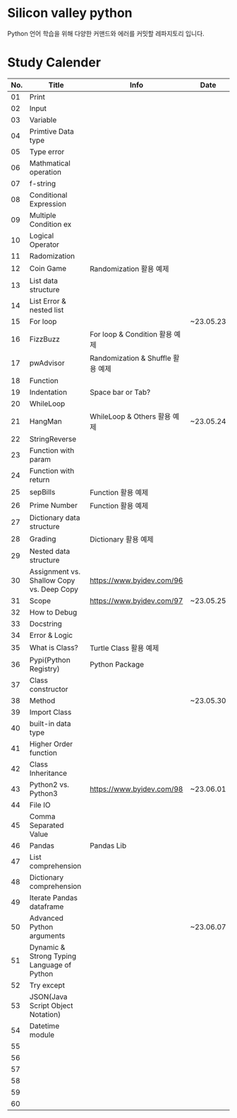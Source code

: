 # Silicon valley python
Python 언어 학습을 위해 다양한 커맨드와 에러를 커밋할 레파지토리 입니다.
# Study Calender
|No.|Title|Info|Date|
|------|---|---|---|
|01|Print|||
|02|Input|||
|03|Variable|||
|04|Primtive Data type|||
|05|Type error|||
|06|Mathmatical operation|||
|07|f-string|||
|08|Conditional Expression|||
|09|Multiple Condition ex|||
|10|Logical Operator|||
|11|Radomization|||
|12|Coin Game|Randomization 활용 예제||
|13|List data structure|||
|14|List Error & nested list|||
|15|For loop||~23.05.23|
|16|FizzBuzz|For loop & Condition 활용 예제||
|17|pwAdvisor|Randomization & Shuffle 활용 예제||
|18|Function|||
|19|Indentation|Space bar or Tab?||
|20|WhileLoop|||
|21|HangMan|WhileLoop & Others 활용 예제|~23.05.24|
|22|StringReverse|||
|23|Function with param|||
|24|Function with return|||
|25|sepBills|Function 활용 예제||
|26|Prime Number|Function 활용 예제||
|27|Dictionary data structure|||
|28|Grading|Dictionary 활용 예제||
|29|Nested data structure|||
|30|Assignment vs. Shallow Copy vs.  Deep Copy|https://www.byidev.com/96||
|31|Scope|https://www.byidev.com/97|~23.05.25|
|32|How to Debug|||
|33|Docstring|||
|34|Error & Logic|||
|35|What is Class?|Turtle Class 활용 예제||
|36|Pypi(Python Registry)|Python Package||
|37|Class constructor|||
|38|Method||~23.05.30|
|39|Import Class|||
|40|built-in data type|||
|41|Higher Order function|||
|42|Class Inheritance|||
|43|Python2 vs. Python3|https://www.byidev.com/98|~23.06.01|
|44|File IO|||
|45|Comma Separated Value|||
|46|Pandas|Pandas Lib||
|47|List comprehension|||
|48|Dictionary comprehension|||
|49|Iterate Pandas dataframe|||
|50|Advanced Python arguments||~23.06.07|
|51|Dynamic & Strong Typing Language of Python|||
|52|Try except|||
|53|JSON(Java Script Object Notation)|||
|54|Datetime module|||
|55||||
|56||||
|57||||
|58||||
|59||||
|60||||